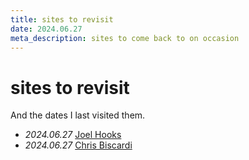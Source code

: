 ```yaml
---
title: sites to revisit
date: 2024.06.27
meta_description: sites to come back to on occasion
---
```


# sites to revisit

And the dates I last visited them.

- *2024.06.27* [Joel Hooks](https://joelhooks.com/)
- *2024.06.27* [Chris Biscardi](https://www.christopherbiscardi.com/garden)
